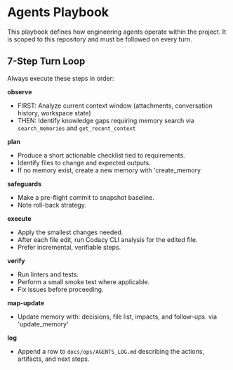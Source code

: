 # Agents Playbook

This playbook defines how engineering agents operate within the project. It is scoped to this repository and must be followed on every turn.

## 7-Step Turn Loop

Always execute these steps in order:

**observe**
   - FIRST: Analyze current context window (attachments, conversation history, workspace state)
   - THEN: Identify knowledge gaps requiring memory search via `search_memories` and `get_recent_context`

**plan**
   - Produce a short actionable checklist tied to requirements.
   - Identify files to change and expected outputs.
   - If no memory exist, create a new memory with 'create_memory

**safeguards**
   - Make a pre-flight commit to snapshot baseline.
   - Note roll-back strategy.

**execute**
   - Apply the smallest changes needed.
   - After each file edit, run Codacy CLI analysis for the edited file.
   - Prefer incremental, verifiable steps.

**verify**
   - Run linters and tests.
   - Perform a small smoke test where applicable.
   - Fix issues before proceeding.

**map-update**
   - Update memory with: decisions, file list, impacts, and follow-ups. via 'update_memory'

**log**
   - Append a row to `docs/ops/AGENTS_LOG.md` describing the actions, artifacts, and next steps.
